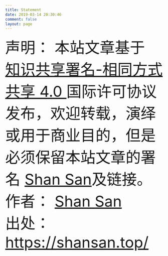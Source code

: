 ```yaml
---
title: Statement
date: 2019-03-14 20:30:46
comment: false
layout: page
---
```


<font size=10>
声明：
本站文章基于<a target="_blank" title="Creative Commons Attribution-ShareAlike 4.0 International (CC BY-SA 4.0)" href="http://creativecommons.org/licenses/by-sa/4.0/"> 知识共享署名-相同方式共享 4.0 </a>
国际许可协议发布，欢迎转载，演绎或用于商业目的，但是必须保留本站文章的署名
<a href="https://yeshan333.github.io/">Shan San</a>及链接。
作者：
<a href="https://yeshan333.github.io/">Shan San</a> <br/>出处：
<a href="https://yeshan333.github.io/">https://shansan.top/</a>
</font>